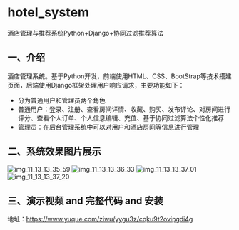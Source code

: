 # hotel_system
酒店管理与推荐系统Python+Django+协同过滤推荐算法

## 一、介绍
酒店管理系统。基于Python开发，前端使用HTML、CSS、BootStrap等技术搭建页面，后端使用Django框架处理用户响应请求，主要功能如下：

- 分为普通用户和管理员两个角色
- 普通用户：登录、注册、查看房间详情、收藏、购买、发布评论、对房间进行评分、查看个人订单、个人信息编辑、充值、基于协同过滤算法个性化推荐
- 管理员：在后台管理系统中可以对用户和酒店房间等信息进行管理

## 二、系统效果图片展示
![img_11_13_13_35_59](https://github.com/ziwupython/hotel_system/assets/133186350/e1fed2a1-3319-46da-9a1f-d94ec74ae821)
![img_11_13_13_36_33](https://github.com/ziwupython/hotel_system/assets/133186350/12c6937f-81d7-4eb8-a512-4c001f7c7ac8)
![img_11_13_13_37_01](https://github.com/ziwupython/hotel_system/assets/133186350/52fde791-acd9-4ae0-a7c4-5cb5a770cf4f)
![img_11_13_13_37_20](https://github.com/ziwupython/hotel_system/assets/133186350/0d42cd36-47cf-428b-bb2c-1a4556ccfc85)

## 三、演示视频 and 完整代码 and 安装
地址：https://www.yuque.com/ziwu/yygu3z/cqku9t2ovipgdi4g
